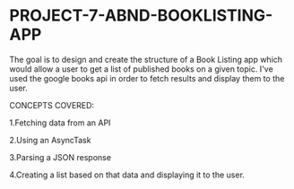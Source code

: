 # PROJECT-7-ABND-BOOKLISTING-APP

The goal is to design and create the structure of a Book Listing app which would allow a user to get a list of published books on a given topic. 
I've used the google books api in order to fetch results and display them to the user.

CONCEPTS COVERED:

1.Fetching data from an API

2.Using an AsyncTask

3.Parsing a JSON response

4.Creating a list based on that data and displaying it to the user.
